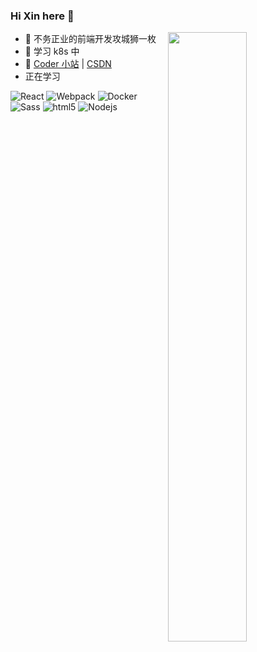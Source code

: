### Hi Xin here 👋

[<img align="right" width="50%" src="https://github-readme-stats-ouuan.vercel.app/api?username=foxhsx&theme=dark&show_icons=true&local=cn">](https://metrics.lecoq.io/ouuan?template=classic)

- 🔭 不务正业的前端开发攻城狮一枚
- 🌱 学习 k8s 中
- 👯 [Coder 小站](http://blog.ihsxu.com) | [CSDN](https://blog.csdn.net/qq_42345237)
- 正在学习

<!-- <img alt="JavaScript" src="https://img.shields.io/badge/javascript-%23323330.svg?style=for-the-badge&logo=javascript&logoColor=%23F7DF1E" /> -->
<!-- <img alt="Vue" src="https://img.shields.io/badge/vuejs-%2335495e.svg?style=for-the-badge&logo=vuedotjs&logoColor=%234FC08D" /> -->
<div>
  <img alt="React" src="https://img.shields.io/badge/-React-45b8d8?style=flat-square&logo=react&logoColor=white" />
  <img alt="Webpack" src="https://img.shields.io/badge/-Webpack-8DD6F9?style=flat-square&logo=webpack&logoColor=white" /> 
  <img alt="Docker" src="https://img.shields.io/badge/-Docker-46a2f1?style=flat-square&logo=docker&logoColor=white" />
  <img alt="Sass" src="https://img.shields.io/badge/-Sass-CC6699?style=flat-square&logo=sass&logoColor=white" />
  <img alt="html5" src="https://img.shields.io/badge/-HTML5-E34F26?style=flat-square&logo=html5&logoColor=white" />
  <img alt="Nodejs" src="https://img.shields.io/badge/-Nodejs-43853d?style=flat-square&logo=Node.js&logoColor=white" />
</div>
